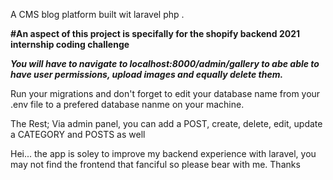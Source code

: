 A CMS blog platform built wit laravel php .


**#An aspect of this project is specifally for the shopify backend 2021 internship coding challenge**

***You will have to navigate to localhost:8000/admin/gallery to abe able to have user permissions, upload images and equally delete them.***


Run your migrations and don't forget to edit your database name from your .env file to a prefered database nanme on your machine.

The Rest;
Via admin panel, you can add a POST, create, delete, edit, update a CATEGORY and POSTS as well

Hei... the app is soley to improve my backend experience with laravel, you may not find the frontend that fanciful so please bear with me. Thanks
